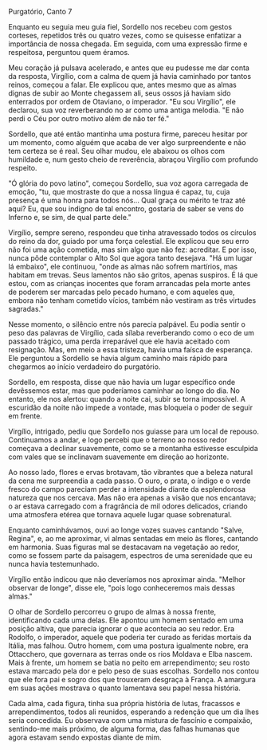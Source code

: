 Purgatório, Canto 7

Enquanto eu seguia meu guia fiel, Sordello nos recebeu com gestos corteses, repetidos três ou quatro vezes, como se quisesse enfatizar a importância de nossa chegada. Em seguida, com uma expressão firme e respeitosa, perguntou quem éramos.

Meu coração já pulsava acelerado, e antes que eu pudesse me dar conta da resposta, Virgílio, com a calma de quem já havia caminhado por tantos reinos, começou a falar. Ele explicou que, antes mesmo que as almas dignas de subir ao Monte chegassem ali, seus ossos já haviam sido enterrados por ordem de Otaviano, o imperador. "Eu sou Virgílio", ele declarou, sua voz reverberando no ar como uma antiga melodia. "E não perdi o Céu por outro motivo além de não ter fé."

Sordello, que até então mantinha uma postura firme, pareceu hesitar por um momento, como alguém que acaba de ver algo surpreendente e não tem certeza se é real. Seu olhar mudou, ele abaixou os olhos com humildade e, num gesto cheio de reverência, abraçou Virgílio com profundo respeito.

"Ó glória do povo latino", começou Sordello, sua voz agora carregada de emoção, "tu, que mostraste do que a nossa língua é capaz, tu, cuja presença é uma honra para todos nós... Qual graça ou mérito te traz até aqui? Eu, que sou indigno de tal encontro, gostaria de saber se vens do Inferno e, se sim, de qual parte dele."

Virgílio, sempre sereno, respondeu que tinha atravessado todos os círculos do reino da dor, guiado por uma força celestial. Ele explicou que seu erro não foi uma ação cometida, mas sim algo que não fez: acreditar. E por isso, nunca pôde contemplar o Alto Sol que agora tanto desejava. "Há um lugar lá embaixo", ele continuou, "onde as almas não sofrem martírios, mas habitam em trevas. Seus lamentos não são gritos, apenas suspiros. É lá que estou, com as crianças inocentes que foram arrancadas pela morte antes de poderem ser marcadas pelo pecado humano, e com aqueles que, embora não tenham cometido vícios, também não vestiram as três virtudes sagradas."

Nesse momento, o silêncio entre nós parecia palpável. Eu podia sentir o peso das palavras de Virgílio, cada sílaba reverberando como o eco de um passado trágico, uma perda irreparável que ele havia aceitado com resignação. Mas, em meio a essa tristeza, havia uma faísca de esperança. Ele perguntou a Sordello se havia algum caminho mais rápido para chegarmos ao início verdadeiro do purgatório.

Sordello, em resposta, disse que não havia um lugar específico onde devêssemos estar, mas que poderíamos caminhar ao longo do dia. No entanto, ele nos alertou: quando a noite cai, subir se torna impossível. A escuridão da noite não impede a vontade, mas bloqueia o poder de seguir em frente.

Virgílio, intrigado, pediu que Sordello nos guiasse para um local de repouso. Continuamos a andar, e logo percebi que o terreno ao nosso redor começava a declinar suavemente, como se a montanha estivesse esculpida com vales que se inclinavam suavemente em direção ao horizonte.

Ao nosso lado, flores e ervas brotavam, tão vibrantes que a beleza natural da cena me surpreendia a cada passo. O ouro, o prata, o índigo e o verde fresco do campo pareciam perder a intensidade diante da esplendorosa natureza que nos cercava. Mas não era apenas a visão que nos encantava; o ar estava carregado com a fragrância de mil odores delicados, criando uma atmosfera etérea que tornava aquele lugar quase sobrenatural.

Enquanto caminhávamos, ouvi ao longe vozes suaves cantando "Salve, Regina", e, ao me aproximar, vi almas sentadas em meio às flores, cantando em harmonia. Suas figuras mal se destacavam na vegetação ao redor, como se fossem parte da paisagem, espectros de uma serenidade que eu nunca havia testemunhado.

Virgílio então indicou que não deveríamos nos aproximar ainda. "Melhor observar de longe", disse ele, "pois logo conheceremos mais dessas almas."

O olhar de Sordello percorreu o grupo de almas à nossa frente, identificando cada uma delas. Ele apontou um homem sentado em uma posição altiva, que parecia ignorar o que acontecia ao seu redor. Era Rodolfo, o imperador, aquele que poderia ter curado as feridas mortais da Itália, mas falhou. Outro homem, com uma postura igualmente nobre, era Ottacchero, que governara as terras onde os rios Moldava e Elba nascem. Mais à frente, um homem se batia no peito em arrependimento; seu rosto estava marcado pela dor e pelo peso de suas escolhas. Sordello nos contou que ele fora pai e sogro dos que trouxeram desgraça à França. A amargura em suas ações mostrava o quanto lamentava seu papel nessa história.

Cada alma, cada figura, tinha sua própria história de lutas, fracassos e arrependimentos, todos ali reunidos, esperando a redenção que um dia lhes seria concedida. Eu observava com uma mistura de fascínio e compaixão, sentindo-me mais próximo, de alguma forma, das falhas humanas que agora estavam sendo expostas diante de mim.